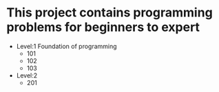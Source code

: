 # This project contains programming problems for beginners to expert

- Level:1 Foundation of programming
    - 101
    - 102
    - 103
- Level:2
    - 201
